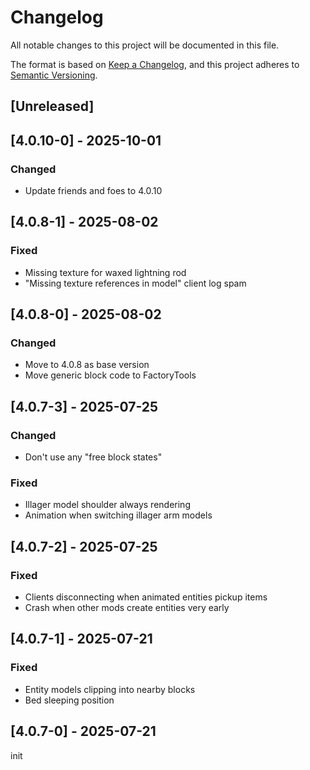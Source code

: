 # Changelog
All notable changes to this project will be documented in this file.

The format is based on [Keep a Changelog](https://keepachangelog.com/en/1.0.0/),
and this project adheres to [Semantic Versioning](https://semver.org/spec/v2.0.0.html).

## [Unreleased]

## [4.0.10-0] - 2025-10-01
### Changed
- Update friends and foes to 4.0.10

## [4.0.8-1] - 2025-08-02
### Fixed
- Missing texture for waxed lightning rod
- "Missing texture references in model" client log spam

## [4.0.8-0] - 2025-08-02
### Changed
- Move to 4.0.8 as base version
- Move generic block code to FactoryTools

## [4.0.7-3] - 2025-07-25
### Changed
- Don't use any "free block states"

### Fixed
- Illager model shoulder always rendering
- Animation when switching illager arm models

## [4.0.7-2] - 2025-07-25
### Fixed
- Clients disconnecting when animated entities pickup items
- Crash when other mods create entities very early

## [4.0.7-1] - 2025-07-21
### Fixed
- Entity models clipping into nearby blocks
- Bed sleeping position

## [4.0.7-0] - 2025-07-21
init

